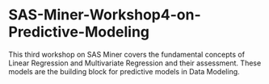# SAS-Miner-Workshop4-on-Predictive-Modeling
This third workshop on SAS Miner covers the fundamental concepts of Linear Regression and Multivariate Regression and their assessment. These models are the building block for predictive models in Data Modeling.
